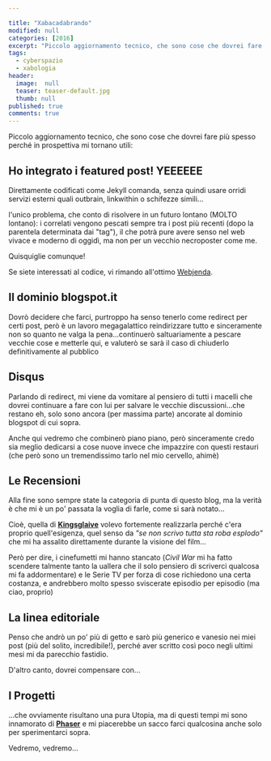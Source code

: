 ```yaml
---

title: "Xabacadabrando"
modified: null
categories: [2016]
excerpt: "Piccolo aggiornamento tecnico, che sono cose che dovrei fare più spesso perché in prospettiva mi tornano utili"
tags:
  - cyberspazio
  - xabologia
header:  
  image:  null
  teaser: teaser-default.jpg
  thumb: null
published: true
comments: true
---
```


Piccolo aggiornamento tecnico, che sono cose che dovrei fare più spesso perché in prospettiva mi tornano utili:

## Ho integrato i featured post! YEEEEEE

Direttamente codificati come Jekyll comanda, senza quindi usare orridi servizi esterni quali outbrain, linkwithin o schifezze simili...

l'unico problema, che conto di risolvere in un futuro lontano (MOLTO lontano): i correlati vengono pescati sempre tra i post più recenti (dopo la parentela determinata dai "tag"), il che potrà pure avere senso nel web vivace e moderno di oggidì, ma non per un vecchio necroposter come me.

Quisquiglie comunque!

Se siete interessati al codice, vi rimando all'ottimo [Webjenda](https://blog.webjeda.com/jekyll-related-posts/#pre-requisites).

## Il dominio blogspot.it

Dovrò decidere che farci, purtroppo ha senso tenerlo come redirect per certi post, però è un lavoro megagalattico reindirizzare tutto e sinceramente non so quanto ne valga la pena...continuerò saltuariamente a pescare vecchie cose e metterle qui, e valuterò se sarà il caso di chiuderlo definitivamente al pubblico

## Disqus

Parlando di redirect, mi viene da vomitare al pensiero di tutti i macelli che dovrei continuare a fare con lui per salvare le vecchie discussioni...che restano eh, solo sono ancora (per massima parte) ancorate al dominio blogspot di cui sopra.

Anche qui vedremo che combinerò piano piano, però sinceramente credo sia meglio dedicarsi a cose nuove invece che impazzire con questi restauri (che però sono un tremendissimo tarlo nel mio cervello, ahimè)

## Le Recensioni

Alla fine sono sempre state la categoria di punta di questo blog, ma la verità è che mi è un po' passata la voglia di farle, come si sarà notato...

Cioè, quella di [**Kingsglaive**](http://xabacadabra.com/2016/Kingsglaive-Final-Fantasy-XV-Recensione/) volevo fortemente realizzarla perché c'era proprio quell'esigenza, quel senso da _"se non scrivo tutta sta roba esplodo"_ che mi ha assalito direttamente durante la visione del film...

Però per dire, i cinefumetti mi hanno stancato (_Civil War_ mi ha fatto scendere talmente tanto la uallera che il solo pensiero di scriverci qualcosa mi fa addormentare) e le Serie TV per forza di cose richiedono una certa costanza, e andrebbero molto spesso sviscerate episodio per episodio (ma ciao, proprio)

## La linea editoriale

Penso che andrò un po' più di getto e sarò più generico e vanesio nei miei post (più del solito, incredibile!), perché aver scritto così poco negli ultimi mesi mi da parecchio fastidio.

D'altro canto, dovrei compensare con...

## I Progetti

...che ovviamente risultano una pura Utopia, ma di questi tempi mi sono innamorato di [**Phaser**](http://phaser.io/) e mi piacerebbe un sacco farci qualcosina anche solo per sperimentarci sopra.

Vedremo, vedremo...